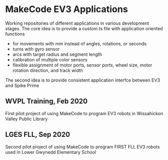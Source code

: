 # MakeCode EV3 Applications
Working repositories of different applications in various development stages. The core idea is to provide a custom.ts file with application oriented functions
- for movements with mm instead of angles, rotations, or seconds
- turns with gyro sensor
- arcs with target radius and segment length
- calibration of multiple color sensors
- flexible assignment of motor ports, sensor ports, wheel size, motor rotation direction, and track width

The second idea is to provide consistent application interfce between EV3 and Spike Prime

## WVPL Training, Feb 2020
First pilot project of using MakeCode to program EV3 robots in Wissahickon Valley Public Library

## LGES FLL, Sep 2020
Second pilot project of using MakeCode to program FIRST FLL EV3 robots used in Lower Gwynedd Elementary School
